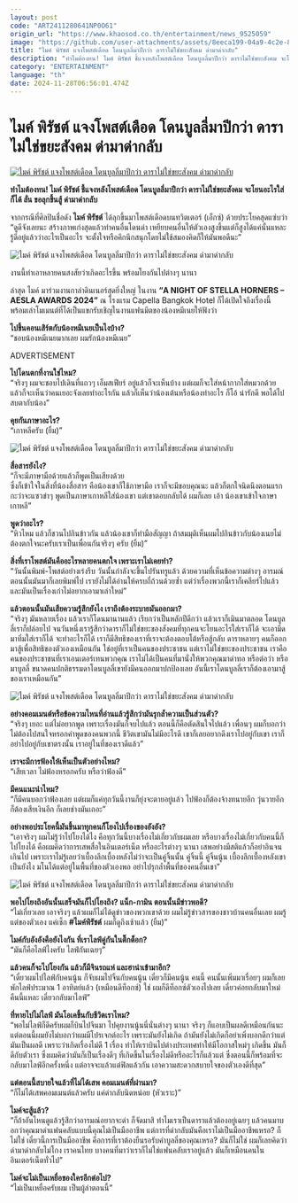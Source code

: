 ```yaml
---
layout: post
code: "ART2411280641NP0O61"
origin_url: "https://www.khaosod.co.th/entertainment/news_9525059"
image: "https://github.com/user-attachments/assets/8eeca199-04a9-4c2e-8418-5c5f9f583594"
title: "ไมค์ พิรัชต์ แจงโพสต์เดือด โดนบูลลี่มาปีกว่า ดาราไม่ใช่ขยะสังคม ด่ามาด่ากลับ"
description: "ทำไมต้องทน! ไมค์ พิรัชต์ ชี้แจงหลังโพสต์เดือด โดนบูลลี่มาปีกว่า ดาราไม่ใช่ขยะสังคม จะโยนอะไรใส่ก็ได้ ลั่น ขอลุกขึ้นสู้ ด่ามาด่ากลับ"
category: "ENTERTAINMENT"
language: "th"
date: 2024-11-28T06:56:01.474Z
---
```


# ไมค์ พิรัชต์ แจงโพสต์เดือด โดนบูลลี่มาปีกว่า ดาราไม่ใช่ขยะสังคม ด่ามาด่ากลับ

[![ไมค์ พิรัชต์ แจงโพสต์เดือด โดนบูลลี่มาปีกว่า ดาราไม่ใช่ขยะสังคม ด่ามาด่ากลับ](https://www.khaosod.co.th/wpapp/uploads/2024/11/mike_281167-1.jpg "ไมค์ พิรัชต์ แจงโพสต์เดือด โดนบูลลี่มาปีกว่า ดาราไม่ใช่ขยะสังคม ด่ามาด่ากลับ")](https://www.khaosod.co.th/wpapp/uploads/2024/11/mike_281167-1.jpg)

**ทำไมต้องทน! ไมค์ พิรัชต์ ชี้แจงหลังโพสต์เดือด โดนบูลลี่มาปีกว่า ดาราไม่ใช่ขยะสังคม จะโยนอะไรใส่ก็ได้ ลั่น ขอลุกขึ้นสู้ ด่ามาด่ากลับ**

จากกรณีที่ศิลปินชื่อดัง **ไมค์ พิรัชต์** ได้ลุกขึ้นมาโพสต์เดือดบนทวิตเตอร์ (เอ็กซ์) ด้วยประโยคสุดแซ่บว่า “ดูดีจังเลยนะ สร้างภาพเก่งสุดแล้วทำคนอื่นโดนด่า เหยียบคนอื่นให้ตัวเองสูงขึ้นแต่ก็สูงได้แค่นั้นแหละ รู้ดีอยู่แล้วว่าอะไรเป็นอะไร จะตั้งใจหรือคึกนึกสนุกโดยไม่ใช้สมองคิดก็ให้มันพอดีนะ”

![ไมค์ พิรัชต์ แจงโพสต์เดือด โดนบูลลี่มาปีกว่า ดาราไม่ใช่ขยะสังคม ด่ามาด่ากลับ](https://www.khaosod.co.th/wpapp/uploads/2024/11/mike_281167-6.jpg)

งานนี้ทำเอาหลายคนสงสัยว่าเกิดอะไรขึ้น พร้อมโยงกันไปต่างๆ นานา

ล่าสุด ไมค์ มาร่วมงานกาล่าดินเนอร์สุดยิ่งใหญ่ ในงาน **“A NIGHT OF STELLA HORNERS – AESLA AWARDS 2024”** ณ โรงแรม Capella Bangkok Hotel ก็ได้เปิดใจถึงเรื่องนี้ พร้อมเล่าโมเมนต์ที่ได้เป็นแขกรับเชิญในงานแฟนมีตของน้องหมีเนยให้ฟังว่า

**ไปขึ้นคอนเสิร์ตกับน้องหมีเนยเป็นไงบ้าง?**  
“ชอบน้องหมีเนยมากเลย ผมรักน้องหมีเนย”

ADVERTISEMENT

**ไปโดนตกที่งานใช่ไหม?**  
“จริงๆ ผมจะชอบไปเดินที่แถวๆ เอ็มสเฟียร์ อยู่แล้วก็จะเห็นบ้าง แต่ผมก็จะใส่หน้ากากใส่หมวกด้วย แล้วก็จะเห็นว่าคนเยอะจังเลยทำอะไรกัน แล้วก็เห็นว่าน้องเต้นหรือน้องทำอะไร ก็โอ้ น่ารักดี พอได้ไปสบตากับน้อง”

**คุยกันภาษาอะไร?**  
“เกาหลีครับ (ยิ้ม)”

![ไมค์ พิรัชต์ แจงโพสต์เดือด โดนบูลลี่มาปีกว่า ดาราไม่ใช่ขยะสังคม ด่ามาด่ากลับ](https://www.khaosod.co.th/wpapp/uploads/2024/11/mike_281167-4.jpg)

**สื่อสารยังไง?**  
“ก็จะมีภาษามือด้วยแล้วก็พูดเป็นเสียงด้วย  
ซึ่งก็เข้าใจในสิ่งที่น้องสื่อสาร คือน้องเขาก็ใช้ภาษามือ เราก็จะมีขอบคุณนะ แล้วก็ตกใจนิดนึงตอนแรกกะว่าจะแซวขำๆ พูดเป็นภาษาเกาหลีใส่น้องเขา แต่เขาตอบกลับได้ ผมก็เลย เอ้า น้องเขาเข้าใจภาษาเกาหลี”

**พูดว่าอะไร?**  
“หิวไหม แล้วก็ชวนไปกินข้าวกัน แล้วน้องเขาก็ทำมือสัญญา ถ้าสมมุติเห็นผมไปกินข้าวกับน้องเนยไม่ต้องตกใจนะครับเราเป็นเพื่อนกันจริงๆ ครับ (ยิ้ม)”

**สิ่งที่เราโพสต์มันคืออะไรหลายคนตกใจ เพราะเราไม่เคยทำ?**  
“วันนั้นพิมพ์-โพสต์อย่างเร่งรีบ วันนั้นกำลังจะขึ้นไปรันทรูแล้ว ด้วยความที่เห็นข้อความต่างๆ อารมณ์ตอนนั้นมันมาก็เลยพิมพ์ไป เรายังไม่ได้อ่านให้ครบถี่ถ้วนด้วยซ้ำ แต่ว่าเรื่องพวกนี้เราก็เคลียร์ไปแล้ว และมันเป็นเรื่องเก่าไม่อยากเอามาเล่าใหม่”

**แล้วตอนนั้นมันเสียความรู้สึกยังไง เราถึงต้องระบายมันออกมา?**  
“จริงๆ มันหลายเรื่อง แล้วเราก็โดนมานานแล้ว เรียกว่าเป็นหลักปีดีกว่า แล้วเราก็เมินมาตลอด โดนบูลลี่เราก็ปล่อยไป จนวันหนึ่งเรารู้สึกว่าดาราก็ไม่ใช่ขยะของสังคมที่ทุกคนจะโยนอะไรใส่เราก็ได้ จะเอามีดมาทิ่มใส่เราก็ได้ จะทำอะไรก็ได้ เราก็มีสิทธิของเราที่เราจะต้องตอบโต้หรือสู้กลับ ดาราหลายๆ คนก็ออกมาสู้เพื่อสิทธิของตัวเองเหมือนกัน ใช่อยู่ที่เราเป็นคนของประชาชน แต่เราไม่ใช่ขยะของประชาชน เราคือคนของประชาชนที่เราเอนเตอร์เทนพวกคุณ เราไม่ได้เป็นคนที่มานั่งให้พวกคุณมาด่าทอ หรือต่อว่า หรือมาบูลลี่ ขนาดคนปกติธรรมดาโดนบูลลี่เขายังมีคนออกมาปกป้องเลย อันนี้เราโดนบูลลี่เราก็ต้องเอามาสู้ของเราเหมือนกัน”

![ไมค์ พิรัชต์ แจงโพสต์เดือด โดนบูลลี่มาปีกว่า ดาราไม่ใช่ขยะสังคม ด่ามาด่ากลับ](https://www.khaosod.co.th/wpapp/uploads/2024/11/mike_281167-7.jpg)

**อย่างคอมเมนต์หรือข้อความไหนที่อ่านแล้วรู้สึกว่ามันรุกล้ำความเป็นส่วนตัว?**  
“จริงๆ เยอะ แต่ไม่อยากพูด เพราะเรื่องมันก็จบไปแล้ว ตอนนี้ก็คือตัดสินใจไปแล้ว เพื่อนๆ ผมก็บอกว่าไม่ต้องไปสนใจหรอกคำพูดของคนพวกนี้ ชีวิตเขามันไม่มีอะไรดี เขาก็เลยอยากดึงเราไปอยู่กับเขา เราก็อย่าไปอยู่กับเขาตรงนั้น เราอยู่ในที่ของเราดีแล้ว”

**เราจะมีการฟ้องให้เห็นเป็นตัวอย่างไหม?**  
“เสียเวลา ไม่ฟ้องหรอกครับ หรือว่าฟ้องดี”

**มีคนแนะนำไหม?**  
“ก็มีคนบอกว่าฟ้องเลย แต่ผมก็แค่ทุกวันนี้งานก็ยุ่งจะตายอยู่แล้ว ไปฟ้องก็ต้องจ้างทนายอีก วุ่นวายอีก ก็ต้องเสียเงินอีก ก็เลยช่างมันเถอะ”

**อย่างพอประโยคนี้มันขึ้นมาทุกคนก็โยงไปเรื่องของอังอัง?**  
“เอาจริงๆ ผมไม่รู้ว่าไปโยงได้ไง คือทุกวันนี้บางเรื่องไม่เกี่ยวกับผมเลย หรือบางเรื่องไม่เกี่ยวกับคนนี้ก็ไปโยงได้ คือผมคิดว่าการเสพสื่อในอินเตอร์เน็ต หรืออะไรต่างๆ นานา เสพอย่างมีสติแล้วก็อย่าอินจนเกินไป เพราะเราไม่รู้เลยว่าเบื้องลึกเบื้องหลังไม่ว่าจะเป็นคู่จิ้นนั้น คู่จิ้นนี้ คู่จิ้นนู้น เบื้องลึกเบื้องหลังเขาเป็นยังไง มโนได้แต่อยู่ในพื้นที่ของตัวเองพอ อย่าไปรุกล้ำพื้นที่ของคนอื่นเขา”

![ไมค์ พิรัชต์ แจงโพสต์เดือด โดนบูลลี่มาปีกว่า ดาราไม่ใช่ขยะสังคม ด่ามาด่ากลับ](https://www.khaosod.co.th/wpapp/uploads/2024/11/mike_281167-5.jpg)

**พอไปโยงถึงอันนั้นเสร็จมันก็ไปโยงถึง? แน็ก-กามิน ตอนนั้นมีข่าวพอดี?**  
“ไม่เกี่ยวเลย เอาจริงๆ แล้วผมก็ไม่ได้ดูข่าวของพวกเขาด้วย ผมไม่รู้ข่าวสารของชาวบ้านคนอื่นเลย ผมรู้แต่ของตัวเอง แค่เช็ก **#ไมค์พิรัชต์** ผมก็ดูถึงเช้าแล้ว (ยิ้ม)”

**ไมค์กับอังอังคือยังไงกัน ที่เราไลฟ์คู่กันในติ๊กต็อก?**  
“มันก็คือไลฟ์ไงครับ ไลฟ์กันเฉยๆ”

**แล้วคนก็จะไปโยงกัน แล้วก็มีจินรถแห่ และฮาน่าเข้ามาอีก?**  
“เดี๋ยวผมไปไลฟ์กับคนนู้น ก็จับผมไปจิ้นกับคนนู้น เดี๋ยวก็มีคนนู้น คนนี้ คนนั้นเพิ่มมาเรื่อยๆ ผมก็เลยพักไลฟ์ประมาณ 1 อาทิตย์แล้ว (เหมือนดีท็อกซ์) ใช่ ผมก็ดีท็อกซ์ตัวเองไปเลย เดี๋ยวค่อยกลับมาใหม่ คืนนี้แหละ เดี๋ยวกลับมาไลฟ์”

**ที่หายไปไม่ไลฟ์ มันโอเคขึ้นกับชีวิตเราไหม?**  
“พอไม่ไลฟ์ก็ดีครับผมก็บินไปจีนมา ไปคุยงานนู้นนี่นั่นต่างๆ นานา จริงๆ ก็แอบเป็นผลดีเหมือนกันนะ แต่ตอนนี้ผมยังไม่บอกว่าผมมีโปรเจกต์อะไร เพราะมันยังไม่เกิด ถ้ามันยังไม่เกิดก็อย่าเพิ่งบอกดีกว่าแต่มันเป็นผลดี เพราะว่าเกิดเรื่องไม่ดี 1 เรื่อง ทำให้เราบินไปต่างประเทศทำให้มีโอกาสใหม่ๆ เกิดขึ้น มันก็ดีกับตัวเรา ซึ่งผมคิดว่ามันก็เป็นเรื่องดีๆ ที่เกิดขึ้นในเรื่องไม่ดีหรืออะไรก็แล้วแต่ ซึ่งตอนนี้ก็พร้อมที่จะกลับมาไลฟ์อีกครั้งหนึ่ง แต่อาจจะแล้วแต่ฟิลแล้วกัน เอาความสะดวกสบายใจของตัวเองดีที่สุด”

**แต่ตอนนี้สบายใจแล้วที่ไม่ได้เสพ คอมเมนต์ที่ผ่านมา?**  
“ก็ไม่ได้เสพคอมเมนต์แล้วครับ แค่ด่ากลับนิดหน่อย (หัวเราะ)”

**ไมค์จะสู้แล้ว?**  
“ก็ถ้าอันไหนดูแล้วรู้สึกว่าอารมณ์อยากจะด่า ก็จัดมาสิ ทำไมเราเป็นดาราแล้วต้องอยู่เฉยๆ แล้วคนมาบอกว่าคุณมาด่าแฟนคลับแบบนี้คุณไม่เป็นมืออาชีพ แต่การที่ด่ากลับมันคือเราไม่เป็นมืออาชีพเหรอ? ก็ไม่ใช่ เดี๋ยวนี้การเป็นมืออาชีพ คือการที่เราต้องยืนรอรับคำบูลลี่ของคุณเหรอ? มันก็ไม่ใช่ ผมก็เลยคิดว่าด่ามาด่ากลับไม่โกง เราคนไทย บางคนที่มาว่าเราก็ไม่ใช่แฟนคลับเราอยู่แล้ว มันก็เหมือนคนในอินเตอร์เน็ตทั่วไป”

**ไมค์จะไม่เป็นเหยื่อของใครอีกต่อไป?**  
“ไม่เป็นเหยื่อครับผม เป็นผู้ล่าตอนนี้”